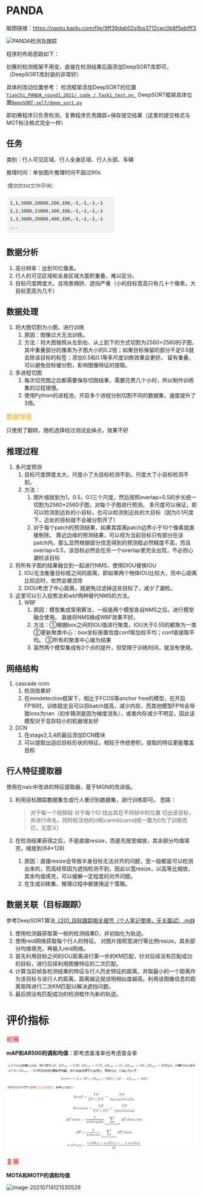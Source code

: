# PANDA

脑图链接：https://naotu.baidu.com/file/9ff39dab02a1ba3712cec0b8f5ebfff3

![PANDA检测及跟踪](H:/Application/Typora图片暂存文件夹/PANDA检测及跟踪-1626270037192.svg)

程序的布局思路如下：

初赛的检测框架不用变，直接在检测结果后面添加DeepSORT库即可，（DeepSORT库封装的非常好）

具体的改动位置参考：
检测框架添加DeepSORT的位置[`TianChi_PANDA_round1_2021/ code / Task1_test.py `](https://gitee.com/xn1997/TianChi_PANDA_round1_2021/blob/master/code/Task1_test.py#L344)
DeepSORT框架具体位置[`DeepSORT-self/deep_sort.py`](https://gitee.com/xn1997/deep-sort-self/blob/master/deep_sort.py#L101)

即初赛程序只负责检测，复赛程序负责跟踪+保存提交结果（这里的提交格式与MOT标注格式完全一样）

## 任务

类别：行人可见区域、行人全身区域、行人头部、车辆

推理时间：单张图片推理时间不超过90s

![image-20210716105836906](https://raw.githubusercontent.com/xn1997/picgo/master/image-20210716105836906.png)

## 数据分析

1. 高分辨率：达到10亿像素。
2. 行人的可见区域和全身区域大面积重叠，难以区分。
3. 目标尺度跨度大，且场景拥挤、遮挡严重（小的目标宽高只有几十个像素，大目标宽高为几千）

## 数据处理

1. 将大图切割为小图，进行训练
   1. 原因：图像过大无法训练。
   2. 方法：将大图按照从左到右、从上到下的方式切割为2560×2560的子图，其中重叠部分的像素为子图大小的0.2倍；如果目标保留的部分不足0.5就去除该目标的标签；添加0.5和0.1等多尺度训练效果会更好。
      留有重叠，可以避免目标被分割，影响图像特征的提取。
2. 多进程切图
   1. 每次切完图之后都需要保存切图结果，需要花费几个小时，所以制作训练集的过程很慢。
   2. 使用Python的进程池，开启多个进程分别切割不同的数据集，速度提升了3倍。

<big><font color='orange'>数据增强</font></big>

只使用了翻转，随机选择经过测试会掉点，效果不好

## 推理过程

1. 多尺度预测
   1. 目标尺度跨度太大，尺度小了大目标检测不到，尺度大了小目标检测不到。
   2. 方法：
      1. 图片缩放到为1，0.5，0.1三个尺度，然后按照overlap=0.5的步长统一切割为2560*2560子图，对每个子图进行预测。
         多尺度可以保证，即可以检测到远处的小目标，也可以检测到近处的大目标（因为0.1尺度下，近处的目标就不会被分割开了）
      2. 对于每个patch的预测结果，如果其距离patch边界小于10个像素就直接剔除。
         靠近边缘的预测结果，可以视为当前目标只有部分在该patch内，那么显然根据部分信息得到的预测框必然精度不高，而且overlap=0.5，该目标必然会在另一个overlap里完全出现，不必担心漏检该目标
2. 将所有子图的结果融合到一起进行NMS，使用DIOU替换IOU
   1. IOU无法衡量目标框之间的距离，即如果两个物体IOU比较大，而中心距离比较远时，依然会被滤除
   2. DIOU考虑了中心距离，就避免过滤掉这些目标了，减少了漏检。
3. 这里可以引入投票法和wbf两种替代NMS的方法。
   1. WBF
      1. 原因：模型集成常用算法，一般是两个模型各自NMS之后，进行模型融合使用。
         直接将NMS换成WBF效果不好。
      2. 方法：①根据box之间的IOU值进行聚类，IOU大于0.55的都聚为一类
         ②更新聚类中心：box坐标按置信度conf取加权平均；conf直接取平均。
         ③所有的聚类中心做为结果
      3. 虽然两个模型集成有2个点的提升，但受限于训练时间，就没有使用。

## 网络结构

1. cascade rcnn
   1. 检测效果好
   2. 在mmdetection框架下，相比于FCOS等anchor free的模型，在开启FP16时，训练稳定且可以将batch提高，减少内存，而其他模型FP16会导致loss为nan（初步猜测是因为梯度消失），或者内存减少不明显，因此该模型对于显存较小的机器很友好
2. DCN
   1. 在stage2,3,4的最后添加DCN模块
   2. 可以提取出适应目标形状的特征，相较于传统卷积，提取的特征更能覆盖目标

## 行人特征提取器

使用在naic中改进的特征提取器，基于MGN的改进版。

1. 利用目标跟踪数据集生成行人重识别数据集，进行训练即可。
   思路：

   >  对于每一个视频段
   >  	对于每个ID
   >  		找出其在不同帧中的位置
   >  				切出该目标，并进行命名，同时标注他的id和camid(camid统一置为0为了训练而已，无意义)
   
2. 在检测结果获得之后，不是直接resize，而是先按宽缩放，其余部分均值填充，缩放到(64*128)

   1. 原因：直接resize会导致半身目标无法对齐的问题，宽一般都是可以检测出来的，而高经常因为遮挡检测不到，因此以宽resize，以高等比缩放，其余均值填充，可以缓解一定程度的对齐问题。
   2. 在生成训练集、推理过程中都使用这个策略。

## 数据关联（目标跟踪）

参考DeepSORT算法<u>《201_目标跟踪相关细节（个人笔记使用，无关面试）.md》</u>

1. 使用检测器获取第一帧的检测结果D，并初始化为轨迹。
2. 使用reid网络获取每个行人的特征。
   对图片按照宽进行等比例resize，其余部分均值填充，再输入reid网络。
3. 首先利用目标之间的IOU距离进行第一步的KM匹配，针对后续没有匹配成功的目标，进行后续利用图像特征的二次匹配。
4. 计算当前帧各检测结果的特征与行人历史特征的距离，并取最小的一个距离作为该目标与该行人的距离，距离越近就说明相似度越高。利用该图像信息的距离矩阵进行二次KM匹配以解决遮挡问题。
5. 最后把没有匹配成功的检测框作为新的轨迹。

# 评价指标

<font color='red'><big>初赛</big></font>

**mAP和AR500的调和均值**：即考虑查准率也考虑查全率

<img src="https://raw.githubusercontent.com/xn1997/picgo/master/image-20210714103414256.png" alt="image-20210714103414256" style="zoom:100%;" />

<font color='red'><big>复赛</big></font>

**MOTA和MOTP的调和均值**

![image-20210714121530529](H:/Application/Typora图片暂存文件夹/image-20210714121530529.png)

